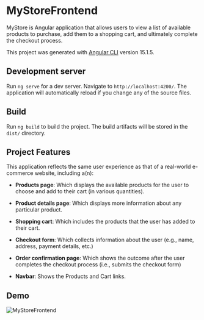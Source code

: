 # MyStoreFrontend

MyStore is Angular application that allows users to view a list of available products to purchase, add them to a shopping cart, and ultimately complete the checkout process.

This project was generated with [Angular CLI](https://github.com/angular/angular-cli) version 15.1.5.

## Development server

Run `ng serve` for a dev server. Navigate to `http://localhost:4200/`. The application will automatically reload if you change any of the source files.

## Build

Run `ng build` to build the project. The build artifacts will be stored in the `dist/` directory.

## Project Features

This application reflects the same user experience as that of a real-world e-commerce website, including a(n):

- **Products page**: Which displays the available products for the user to choose and add to their cart (in various quantities).

- **Product details page**: Which displays more information about any particular product.

- **Shopping cart**: Which includes the products that the user has added to their cart.

- **Checkout form**: Which collects information about the user (e.g., name, address, payment details, etc.)

- **Order confirmation page**: Which shows the outcome after the user completes the checkout process (i.e., submits the checkout form)

- **Navbar**: Shows the Products and Cart links.


## Demo

![MyStoreFrontend](shoppingflow.gif)
